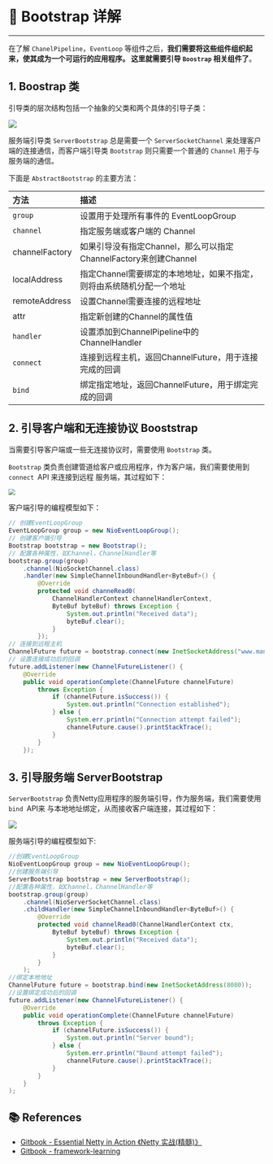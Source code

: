 # 🎹 Bootstrap 详解

---

在了解 `ChanelPipeline`，`EventLoop` 等组件之后，**我们需要将这些组件组织起来，使其成为一个可运行的应用程序。 这里就需要引导 `Boostrap` 相关组件了**。

## 1. Boostrap 类

引导类的层次结构包括一个抽象的父类和两个具体的引导子类：

![](https://gitee.com/veal98/images/raw/master/img/20201214105854.png)

服务端引导类 `ServerBootstrap` 总是需要一个 `ServerSocketChannel` 来处理客户端的连接通信，而客户端引导类  `Bootstrap` 则只需要一个普通的 `Channel` 用于与服务端的通信。

下面是 `AbstractBootstrap` 的主要方法：

| 方法           | 描述                                                         |
| :------------- | :----------------------------------------------------------- |
| `group`        | 设置用于处理所有事件的 EventLoopGroup                        |
| `channel`      | 指定服务端或客户端的 Channel                                 |
| channelFactory | 如果引导没有指定Channel，那么可以指定ChannelFactory来创建Channel |
| localAddress   | 指定Channel需要绑定的本地地址，如果不指定，则将由系统随机分配一个地址 |
| remoteAddress  | 设置Channel需要连接的远程地址                                |
| attr           | 指定新创建的Channel的属性值                                  |
| `handler`      | 设置添加到ChannelPipeline中的ChannelHandler                  |
| `connect`      | 连接到远程主机，返回ChannelFuture，用于连接完成的回调        |
| `bind`         | 绑定指定地址，返回ChannelFuture，用于绑定完成的回调          |

## 2. 引导客户端和无连接协议 Booststrap

当需要引导客户端或一些无连接协议时，需要使用 `Bootstrap` 类。

`Bootstrap` 类负责创建管道给客户或应用程序，作为客户端，我们需要使用到 `connect `API 来连接到远程 服务端，其过程如下：

<img src="https://gitee.com/veal98/images/raw/master/img/20201214110334.png" style="zoom: 80%;" />

客户端引导的编程模型如下：

```java
// 创建EventLoopGroup
EventLoopGroup group = new NioEventLoopGroup();
// 创建客户端引导
Bootstrap bootstrap = new Bootstrap();
// 配置各种属性，如Channel，ChannelHandler等 
bootstrap.group(group) 
    .channel(NioSocketChannel.class)
    .handler(new SimpleChannelInboundHandler<ByteBuf>() { 
        @Override
        protected void channeRead0(
            ChannelHandlerContext channelHandlerContext,
            ByteBuf byteBuf) throws Exception {
                System.out.println("Received data");
                byteBuf.clear();
            }
        });
// 连接到远程主机
ChannelFuture future = bootstrap.connect(new InetSocketAddress("www.manning.com", 80)); 
// 设置连接成功后的回调
future.addListener(new ChannelFutureListener() {
    @Override
    public void operationComplete(ChannelFuture channelFuture)
        throws Exception {
            if (channelFuture.isSuccess()) {
                System.out.println("Connection established");
            } else {
                System.err.println("Connection attempt failed");
                channelFuture.cause().printStackTrace();
            }
        }
    });
```

## 3. 引导服务端 ServerBootstrap

`ServerBootstrap` 负责Netty应用程序的服务端引导，作为服务端，我们需要使用 `bind `API来 与本地地址绑定，从而接收客户端连接，其过程如下：

![](https://gitee.com/veal98/images/raw/master/img/20201214110906.png)

服务端引导的编程模型如下:

```java
//创建EventLoopGroup
NioEventLoopGroup group = new NioEventLoopGroup();
//创建服务端引导
ServerBootstrap bootstrap = new ServerBootstrap();
//配置各种属性，如Channel，ChannelHandler等 
bootstrap.group(group)
    .channel(NioServerSocketChannel.class) 
    .childHandler(new SimpleChannelInboundHandler<ByteBuf>() {
        @Override
        protected void channelRead0(ChannelHandlerContext ctx,
            ByteBuf byteBuf) throws Exception {
                System.out.println("Received data");
                byteBuf.clear();
            }
        }
    );
//绑定本地地址
ChannelFuture future = bootstrap.bind(new InetSocketAddress(8080));
//设置绑定成功后的回调
future.addListener(new ChannelFutureListener() {
    @Override
    public void operationComplete(ChannelFuture channelFuture)
        throws Exception {
            if (channelFuture.isSuccess()) {
                System.out.println("Server bound");
            } else {
                System.err.println("Bound attempt failed");
                channelFuture.cause().printStackTrace();
            }
        }
    }
);
```

## 📚 References

- [Gitbook - Essential Netty in Action 《Netty 实战(精髓)》](https://waylau.com/essential-netty-in-action/GETTING%20STARTED/A%20Closer%20Look%20at%20ChannelHandlers.html)
- [Gitbook - framework-learning](https://qsjzwithguang19forever.gitee.io/framework-learning/gitbook_doc/netty-learning/ByteBuf%E5%AE%B9%E5%99%A8.html)
